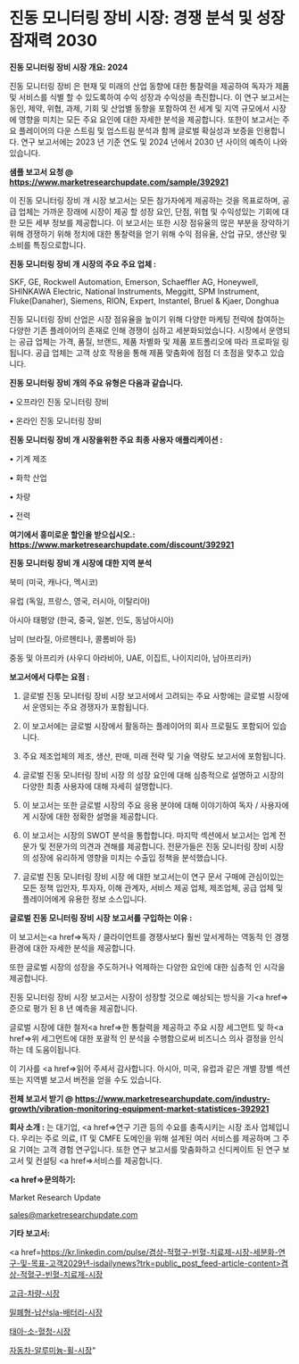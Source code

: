 # 진동 모니터링 장비 시장: 경쟁 분석 및 성장 잠재력 2030

<strong>진동 모니터링 장비 시장 개요: 2024</strong>

진동 모니터링 장비 은 현재 및 미래의 산업 동향에 대한 통찰력을 제공하여 독자가 제품 및 서비스를 식별 할 수 있도록하여 수익 성장과 수익성을 촉진합니다. 이 연구 보고서는 동인, 제약, 위협, 과제, 기회 및 산업별 동향을 포함하여 전 세계 및 지역 규모에서 시장에 영향을 미치는 모든 주요 요인에 대한 자세한 분석을 제공합니다. 또한이 보고서는 주요 플레이어의 다운 스트림 및 업스트림 분석과 함께 글로벌 확실성과 보증을 인용합니다. 연구 보고서에는 2023 년 기준 연도 및 2024 년에서 2030 년 사이의 예측이 나와 있습니다.



<strong>샘플 보고서 요청 @ <a href=https://www.marketresearchupdate.com/sample/392921>https://www.marketresearchupdate.com/sample/392921</a></strong>

이 진동 모니터링 장비 개 시장 보고서는 모든 참가자에게 제공하는 것을 목표로하며, 공급 업체는 가까운 장래에 시장이 제공 할 성장 요인, 단점, 위협 및 수익성있는 기회에 대한 모든 세부 정보를 제공합니다. 이 보고서는 또한 시장 점유율의 많은 부분을 장악하기 위해 경쟁하기 위해 정치에 대한 통찰력을 얻기 위해 수익 점유율, 산업 규모, 생산량 및 소비를 특징으로합니다.



<strong>진동 모니터링 장비 개 시장의 주요 주요 업체 :</strong>

SKF, GE, Rockwell Automation, Emerson, Schaeffler AG, Honeywell, SHINKAWA Electric, National Instruments, Meggitt, SPM Instrument, Fluke(Danaher), Siemens, RION, Expert, Instantel, Bruel & Kjaer, Donghua

진동 모니터링 장비 산업은 시장 점유율을 높이기 위해 다양한 마케팅 전략에 참여하는 다양한 기존 플레이어의 존재로 인해 경쟁이 심하고 세분화되었습니다. 시장에서 운영되는 공급 업체는 가격, 품질, 브랜드, 제품 차별화 및 제품 포트폴리오에 따라 프로파일 링됩니다. 공급 업체는 고객 상호 작용을 통해 제품 맞춤화에 점점 더 초점을 맞추고 있습니다.



<strong>진동 모니터링 장비 개의 주요 유형은 다음과 같습니다.</strong>

• 오프라인 진동 모니터링 장비

• 온라인 진동 모니터링 장비



<strong>진동 모니터링 장비 개 시장을위한 주요 최종 사용자 애플리케이션 :</strong>

• 기계 제조

• 화학 산업

• 차량

• 전력



<strong>여기에서 흥미로운 할인을 받으십시오.: <a href=https://www.marketresearchupdate.com/discount/392921>https://www.marketresearchupdate.com/discount/392921</a></strong>



<strong>진동 모니터링 장비 개 시장에 대한 지역 분석</strong>

북미 (미국, 캐나다, 멕시코)

유럽 (독일, 프랑스, 영국, 러시아, 이탈리아)

아시아 태평양 (한국, 중국, 일본, 인도, 동남아시아)

남미 (브라질, 아르헨티나, 콜롬비아 등)

중동 및 아프리카 (사우디 아라비아, UAE, 이집트, 나이지리아, 남아프리카)



<strong>보고서에서 다루는 요점 :</strong>

1. 글로벌 진동 모니터링 장비 시장 보고서에서 고려되는 주요 사항에는 글로벌 시장에서 운영되는 주요 경쟁자가 포함됩니다.

2. 이 보고서에는 글로벌 시장에서 활동하는 플레이어의 회사 프로필도 포함되어 있습니다.

3. 주요 제조업체의 제조, 생산, 판매, 미래 전략 및 기술 역량도 보고서에 포함됩니다.

4. 글로벌 진동 모니터링 장비 시장 의 성장 요인에 대해 심층적으로 설명하고 시장의 다양한 최종 사용자에 대해 자세히 설명합니다.

5. 이 보고서는 또한 글로벌 시장의 주요 응용 분야에 대해 이야기하여 독자 / 사용자에게 시장에 대한 정확한 설명을 제공합니다.

6. 이 보고서는 시장의 SWOT 분석을 통합합니다. 마지막 섹션에서 보고서는 업계 전문가 및 전문가의 의견과 견해를 제공합니다. 전문가들은 진동 모니터링 장비 시장의 성장에 유리하게 영향을 미치는 수출입 정책을 분석했습니다.

7. 글로벌 진동 모니터링 장비 시장 에 대한 보고서는이 연구 문서 구매에 관심이있는 모든 정책 입안자, 투자자, 이해 관계자, 서비스 제공 업체, 제조업체, 공급 업체 및 플레이어에게 유용한 정보 소스입니다.



<strong>글로벌 진동 모니터링 장비 시장 보고서를 구입하는 이유 :</strong>

이 보고서는<a href=>독자 / 클</a>라이언트를 경쟁사보다 훨씬 앞서게하는 역동적 인 경쟁 환경에 대한 자세한 분석을 제공합니다.

또한 글로벌 시장의 성장을 주도하거나 억제하는 다양한 요인에 대한 심층적 인 시각을 제공합니다.

진동 모니터링 장비 시장 보고서는 시장이 성장할 것으로 예상되는 방식을 기<a href=>준으로</a> 평가 된 8 년 예측을 제공합니다.

글로벌 시장에 대한 철저<a href=>한 통찰력</a>을 제공하고 주요 시장 세그먼트 및 하<a href=>위 세그</a>먼트에 대한 포괄적 인 분석을 수행함으로써 비즈니스 의사 결정을 인식하는 데 도움이됩니다.

이 기사를 <a href=>읽어 주</a>셔서 감사합니다. 아시아, 미국, 유럽과 같은 개별 장별 섹션 또는 지역별 보고서 버전을 얻을 수도 있습니다.



<strong>전체 보고서 받기 @ <a href=https://www.marketresearchupdate.com/industry-growth/vibration-monitoring-equipment-market-statistices-392921>https://www.marketresearchupdate.com/industry-growth/vibration-monitoring-equipment-market-statistices-392921</a></strong>



<strong>회사 소개 :</strong>
는 대기업, <a href=>연구 기</a>관 등의 수요를 충족시키는 시장 조사 업체입니다. 우리는 주로 의료, IT 및 CMFE 도메인을 위해 설계된 여러 서비스를 제공하며 그 주요 기여는 고객 경험 연구입니다. 또한 연구 보고서를 맞춤화하고 신디케이트 된 연구 보고서 및 컨설팅 <a href=>서비</a>스를 제공합니다.



<strong><a href=>문의하기:</a></strong>

Market Research Update

sales@marketresearchupdate.com



<strong>기타 보고서:</strong>

<a href=https://kr.linkedin.com/pulse/겸상-적혈구-빈혈-치료제-시장-세분화-연구-및-목표-고객2029년-isdailynews?trk=public_post_feed-article-content>겸상-적혈구-빈혈-치료제-시장</a>

<a href=https://www.linkedin.com/pulse/고급-차량-시장-진입-전략-및-위험-평가2029년-consumer-connection-compendium-ana/>고급-차량-시장</a>

<a href=https://www.linkedin.com/pulse/밀폐형-납산sla-배터리-시장-세분화-연구-및-목표-고객2029년-otxif/>밀폐형-납산sla-배터리-시장</a>

<a href=https://www.linkedin.com/pulse/태아-소-혈청-시장-현재-및-미래-성장-2029-consumer-connection-chronicles-24--nl2ff/>태아-소-혈청-시장</a>

<a href=https://www.linkedin.com/pulse/자동차-알루미늄-휠-시장-진입-전략-및-위험-평가2030년-survey-savvy-insights-360-analysis-v160c/>자동차-알루미늄-휠-시장</a>"
